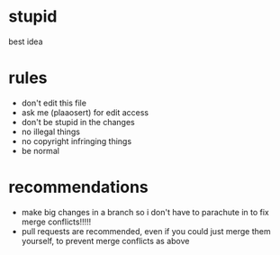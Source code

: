 # stupid
best idea

# rules
- don't edit this file
- ask me (plaaosert) for edit access
- don't be stupid in the changes
- no illegal things
- no copyright infringing things
- be normal

# recommendations
- make big changes in a branch so i don't have to parachute in to fix merge conflicts!!!!!
- pull requests are recommended, even if you could just merge them yourself, to prevent merge conflicts as above
